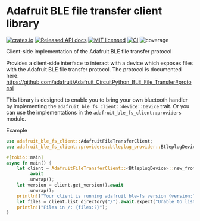 # Adafruit BLE file transfer client library

[![crates.io](https://img.shields.io/crates/v/adafruit-ble-fs-client.svg)](https://crates.io/crates/adafruit-ble-fs-client)
[![Released API docs](https://docs.rs/adafruit-ble-fs-client/badge.svg)](https://docs.rs/adafruit_ble_fs_client)
[![MIT licensed](https://img.shields.io/badge/license-MIT-blue.svg)](./LICENSE.txt)
[![CI](https://gitlab.com/jensstein/adafruit-ble-file-transfer-client-rs/badges/main/pipeline.svg)](https://gitlab.com/jensstein/adafruit-ble-file-transfer-client-rs/-/pipelines?page=1&scope=branches&ref=main)
![coverage](https://gitlab.com/jensstein/adafruit-ble-file-transfer-client-rs/badges/main/coverage.svg?job=test)

Client-side implementation of the Adafruit BLE file transfer protocol

Provides a client-side interface to interact with a device which exposes files with the
Adafruit BLE file transfer protocol.
The protocol is documented here: <https://github.com/adafruit/Adafruit_CircuitPython_BLE_File_Transfer#protocol>

This library is designed to enable you to bring your own bluetooth handler by implementing the
`adafruit_ble_fs_client::device::Device` trait. Or you can use the implementations in the
`adafruit_ble_fs_client::providers` module.

Example
```rust
use adafruit_ble_fs_client::AdafruitFileTransferClient;
use adafruit_ble_fs_client::providers::btleplug_provider::BtleplugDevice;

#[tokio::main]
async fn main() {
    let client = AdafruitFileTransferClient::<BtleplugDevice>::new_from_device_name("device-name")
        .await
        .unwrap();
    let version = client.get_version().await
        .unwrap();
    println!("Your client is running adafruit ble-fs version {version:?}");
    let files = client.list_directory("/").await.expect("Unable to list directory /");
    println!("Files in /: {files:?}");
}
```
